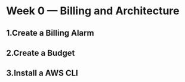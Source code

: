 # Week 0 — Billing and Architecture

## 1.Create a Billing Alarm


## 2.Create a Budget

## 3.Install a AWS CLI

